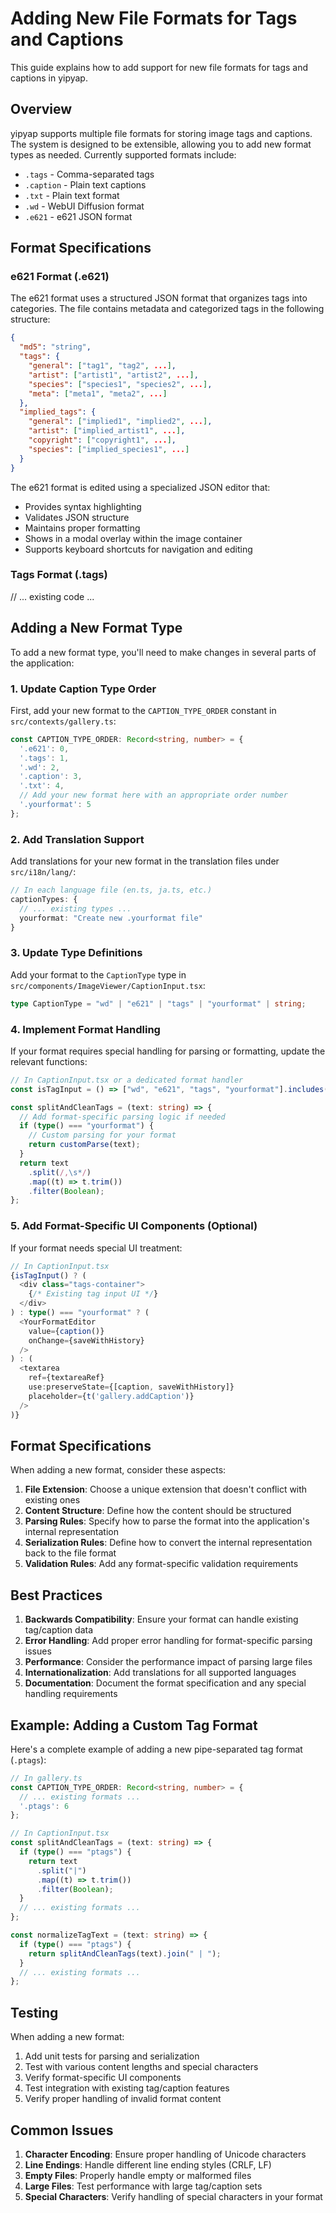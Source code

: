 # Adding New File Formats for Tags and Captions

This guide explains how to add support for new file formats for tags and captions in yipyap.

## Overview

yipyap supports multiple file formats for storing image tags and captions. The system is designed to be extensible, allowing you to add new format types as needed. Currently supported formats include:

- `.tags` - Comma-separated tags
- `.caption` - Plain text captions
- `.txt` - Plain text format
- `.wd` - WebUI Diffusion format
- `.e621` - e621 JSON format

## Format Specifications

### e621 Format (.e621)

The e621 format uses a structured JSON format that organizes tags into categories. The file contains metadata and categorized tags in the following structure:

```json
{
  "md5": "string",
  "tags": {
    "general": ["tag1", "tag2", ...],
    "artist": ["artist1", "artist2", ...],
    "species": ["species1", "species2", ...],
    "meta": ["meta1", "meta2", ...]
  },
  "implied_tags": {
    "general": ["implied1", "implied2", ...],
    "artist": ["implied_artist1", ...],
    "copyright": ["copyright1", ...],
    "species": ["implied_species1", ...]
  }
}
```

The e621 format is edited using a specialized JSON editor that:
- Provides syntax highlighting
- Validates JSON structure
- Maintains proper formatting
- Shows in a modal overlay within the image container
- Supports keyboard shortcuts for navigation and editing

### Tags Format (.tags)

// ... existing code ...

## Adding a New Format Type

To add a new format type, you'll need to make changes in several parts of the application:

### 1. Update Caption Type Order

First, add your new format to the `CAPTION_TYPE_ORDER` constant in `src/contexts/gallery.ts`:

```typescript
const CAPTION_TYPE_ORDER: Record<string, number> = {
  '.e621': 0,
  '.tags': 1,
  '.wd': 2,
  '.caption': 3,
  '.txt': 4,
  // Add your new format here with an appropriate order number
  '.yourformat': 5
};
```

### 2. Add Translation Support

Add translations for your new format in the translation files under `src/i18n/lang/`:

```typescript
// In each language file (en.ts, ja.ts, etc.)
captionTypes: {
  // ... existing types ...
  yourformat: "Create new .yourformat file"
}
```

### 3. Update Type Definitions

Add your format to the `CaptionType` type in `src/components/ImageViewer/CaptionInput.tsx`:

```typescript
type CaptionType = "wd" | "e621" | "tags" | "yourformat" | string;
```

### 4. Implement Format Handling

If your format requires special handling for parsing or formatting, update the relevant functions:

```typescript
// In CaptionInput.tsx or a dedicated format handler
const isTagInput = () => ["wd", "e621", "tags", "yourformat"].includes(type());

const splitAndCleanTags = (text: string) => {
  // Add format-specific parsing logic if needed
  if (type() === "yourformat") {
    // Custom parsing for your format
    return customParse(text);
  }
  return text
    .split(/,\s*/)
    .map((t) => t.trim())
    .filter(Boolean);
};
```

### 5. Add Format-Specific UI Components (Optional)

If your format needs special UI treatment:

```typescript
// In CaptionInput.tsx
{isTagInput() ? (
  <div class="tags-container">
    {/* Existing tag input UI */}
  </div>
) : type() === "yourformat" ? (
  <YourFormatEditor
    value={caption()}
    onChange={saveWithHistory}
  />
) : (
  <textarea
    ref={textareaRef}
    use:preserveState={[caption, saveWithHistory]}
    placeholder={t('gallery.addCaption')}
  />
)}
```

## Format Specifications

When adding a new format, consider these aspects:

1. **File Extension**: Choose a unique extension that doesn't conflict with existing ones
2. **Content Structure**: Define how the content should be structured
3. **Parsing Rules**: Specify how to parse the format into the application's internal representation
4. **Serialization Rules**: Define how to convert the internal representation back to the file format
5. **Validation Rules**: Add any format-specific validation requirements

## Best Practices

1. **Backwards Compatibility**: Ensure your format can handle existing tag/caption data
2. **Error Handling**: Add proper error handling for format-specific parsing issues
3. **Performance**: Consider the performance impact of parsing large files
4. **Internationalization**: Add translations for all supported languages
5. **Documentation**: Document the format specification and any special handling requirements

## Example: Adding a Custom Tag Format

Here's a complete example of adding a new pipe-separated tag format (`.ptags`):

```typescript
// In gallery.ts
const CAPTION_TYPE_ORDER: Record<string, number> = {
  // ... existing formats ...
  '.ptags': 6
};

// In CaptionInput.tsx
const splitAndCleanTags = (text: string) => {
  if (type() === "ptags") {
    return text
      .split("|")
      .map((t) => t.trim())
      .filter(Boolean);
  }
  // ... existing formats ...
};

const normalizeTagText = (text: string) => {
  if (type() === "ptags") {
    return splitAndCleanTags(text).join(" | ");
  }
  // ... existing formats ...
};
```

## Testing

When adding a new format:

1. Add unit tests for parsing and serialization
2. Test with various content lengths and special characters
3. Verify format-specific UI components
4. Test integration with existing tag/caption features
5. Verify proper handling of invalid format content

## Common Issues

1. **Character Encoding**: Ensure proper handling of Unicode characters
2. **Line Endings**: Handle different line ending styles (CRLF, LF)
3. **Empty Files**: Properly handle empty or malformed files
4. **Large Files**: Test performance with large tag/caption sets
5. **Special Characters**: Verify handling of special characters in your format 